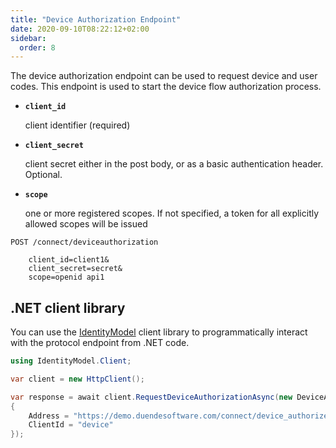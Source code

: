 ```yaml
---
title: "Device Authorization Endpoint"
date: 2020-09-10T08:22:12+02:00
sidebar:
  order: 8
---
```


The device authorization endpoint can be used to request device and user codes.
This endpoint is used to start the device flow authorization process.

* **`client_id`**

  client identifier (required)

* **`client_secret`**

  client secret either in the post body, or as a basic authentication header. Optional.

* **`scope`**

  one or more registered scopes. If not specified, a token for all explicitly allowed scopes will be issued

```text
POST /connect/deviceauthorization

    client_id=client1&
    client_secret=secret&
    scope=openid api1
```

## .NET client library

You can use the [IdentityModel](https://identitymodel.readthedocs.io) client library to programmatically interact with
the protocol endpoint from .NET code.

```cs
using IdentityModel.Client;

var client = new HttpClient();

var response = await client.RequestDeviceAuthorizationAsync(new DeviceAuthorizationRequest
{
    Address = "https://demo.duendesoftware.com/connect/device_authorize",
    ClientId = "device"
});
```